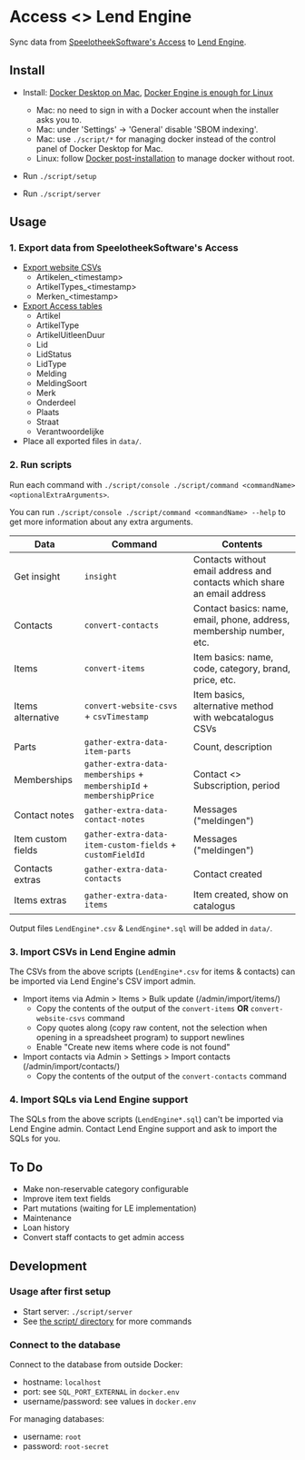 # Access <> Lend Engine

Sync data from [SpeelotheekSoftware's Access](https://speelotheeksoftware.nl/) to [Lend Engine](https://www.lend-engine.com/).


## Install

- Install: [Docker Desktop on Mac](https://docs.docker.com/desktop/install/mac-install/), [Docker Engine is enough for Linux](https://docs.docker.com/engine/install/ubuntu/)
    - Mac: no need to sign in with a Docker account when the installer asks you to.
    - Mac: under 'Settings' -> 'General' disable 'SBOM indexing'.
    - Mac: use `./script/*` for managing docker instead of the control panel of Docker Desktop for Mac.
    - Linux: follow [Docker post-installation](https://docs.docker.com/engine/install/linux-postinstall/) to manage docker without root.

- Run `./script/setup`
- Run `./script/server`


## Usage

### 1. Export data from SpeelotheekSoftware's Access

- [Export website CSVs](/docs/Export%20website%20CSVs.md)
	- Artikelen_\<timestamp>
	- ArtikelTypes_\<timestamp>
	- Merken_\<timestamp>
- [Export Access tables](/docs/Export%20Access%20tables.md)
	- Artikel
	- ArtikelType
	- ArtikelUitleenDuur
	- Lid
	- LidStatus
	- LidType
	- Melding
	- MeldingSoort
	- Merk
	- Onderdeel
	- Plaats
	- Straat
	- Verantwoordelijke
- Place all exported files in `data/`.

### 2. Run scripts

Run each command with `./script/console ./script/command <commandName> <optionalExtraArguments>`.

You can run `./script/console ./script/command <commandName> --help` to get more information about any extra arguments.

| Data | Command | Contents |
| --- | --- | --- |
| Get insight | `insight` | Contacts without email address and contacts which share an email address |
| Contacts | `convert-contacts` | Contact basics: name, email, phone, address, membership number, etc. |
| Items | `convert-items` | Item basics: name, code, category, brand, price, etc. |
| Items alternative | `convert-website-csvs` + `csvTimestamp` | Item basics, alternative method with webcatalogus CSVs |
| Parts | `gather-extra-data-item-parts` | Count, description |
| Memberships | `gather-extra-data-memberships` + `membershipId` + `membershipPrice` | Contact <> Subscription, period |
| Contact notes | `gather-extra-data-contact-notes` | Messages ("meldingen") |
| Item custom fields | `gather-extra-data-item-custom-fields` + `customFieldId` | Messages ("meldingen") |
| Contacts extras | `gather-extra-data-contacts` | Contact created |
| Items extras | `gather-extra-data-items` | Item created, show on catalogus |

Output files `LendEngine*.csv` & `LendEngine*.sql` will be added in `data/`.

### 3. Import CSVs in Lend Engine admin

The CSVs from the above scripts (`LendEngine*.csv` for items & contacts) can be imported via Lend Engine's CSV import admin.

- Import items via Admin > Items > Bulk update (/admin/import/items/)
	- Copy the contents of the output of the `convert-items` **OR** `convert-website-csvs` command
	- Copy quotes along (copy raw content, not the selection when opening in a spreadsheet program) to support newlines
	- Enable "Create new items where code is not found"
- Import contacts via Admin > Settings > Import contacts (/admin/import/contacts/)
	- Copy the contents of the output of the `convert-contacts` command

### 4. Import SQLs via Lend Engine support

The SQLs from the above scripts (`LendEngine*.sql`) can't be imported via Lend Engine admin.
Contact Lend Engine support and ask to import the SQLs for you.


## To Do

- Make non-reservable category configurable
- Improve item text fields
- Part mutations (waiting for LE implementation)
- Maintenance
- Loan history
- Convert staff contacts to get admin access


## Development

### Usage after first setup

- Start server: `./script/server`
- See [the script/ directory](/script/README.md) for more commands

### Connect to the database

Connect to the database from outside Docker:

- hostname: `localhost`
- port: see `SQL_PORT_EXTERNAL` in `docker.env`
- username/password: see values in `docker.env`

For managing databases:

- username: `root`
- password: `root-secret`

